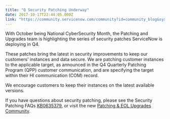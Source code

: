 ```yaml
---
title: "Q Security Patching Underway"
date: 2017-10-17T22:44:05.000Z
link: "https://community.servicenow.com/community?id=community_blog&sys_id=079dae69dbd0dbc01dcaf3231f961928"
---
```

<p>With October being National CyberSecurity Month, the Patching and Upgrades team is highlighting the series of security patches ServiceNow is deploying in Q4.</p><p></p><p>These patches bring the latest in security improvements to keep our customers' instances and data secure. We are patching customer instances to the applicable target, as announced in the Q4 Quarterly Patching Program (QPP) customer communication, and are specifying the target within their HI communication (COM) record.</p><p></p><p>We encourage customers to keep their instances on the latest available versions.</p><p></p><p>If you have questions about security patching, please see the Security Patching FAQs <a title="i.service-now.com/kb_view.do?sysparm_article=KB0635379" href="https://hi.service-now.com/kb_view.do?sysparm_article=KB0635379">KB0635379</a>, or visit the new <a title="" _jive_internal="true" href="/community?id=community_forum&sys_id=71291a2ddbd897c068c1fb651f9619c8">Patching &amp; EOL Upgrades Community</a>. </p>